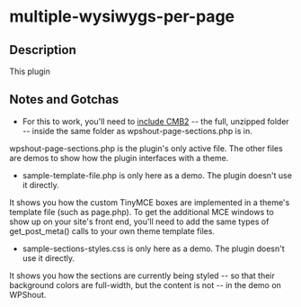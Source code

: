 # multiple-wysiwygs-per-page

## Description

This plugin

## Notes and Gotchas

* For this to work, you'll need to [include CMB2](https://github.com/WebDevStudios/CMB2/) -- the full, unzipped folder -- inside the same folder as wpshout-page-sections.php is in.

wpshout-page-sections.php is the plugin's only active file. The other files are demos to show how the plugin interfaces with a theme.

* sample-template-file.php is only here as a demo. The plugin doesn't use it directly.

It shows you how the custom TinyMCE boxes are implemented in a theme's template file (such as page.php). To get the additional MCE windows to show up on your site's front end, you'll need to add the same types of get_post_meta() calls to your own theme template files.

* sample-sections-styles.css is only here as a demo. The plugin doesn't use it directly.

It shows you how the sections are currently being styled -- so that their background colors are full-width, but the content is not -- in the demo on WPShout.